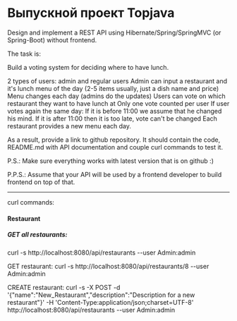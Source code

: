 # Выпускной проект Topjava

Design and implement a REST API using Hibernate/Spring/SpringMVC (or Spring-Boot) without frontend.

The task is:

Build a voting system for deciding where to have lunch.

2 types of users: admin and regular users
Admin can input a restaurant and it's lunch menu of the day (2-5 items usually, just a dish name and price)
Menu changes each day (admins do the updates)
Users can vote on which restaurant they want to have lunch at
Only one vote counted per user
If user votes again the same day:
If it is before 11:00 we assume that he changed his mind.
If it is after 11:00 then it is too late, vote can't be changed
Each restaurant provides a new menu each day.

As a result, provide a link to github repository. It should contain the code, README.md with API documentation and couple curl commands to test it.

P.S.: Make sure everything works with latest version that is on github :)

P.P.S.: Assume that your API will be used by a frontend developer to build frontend on top of that.
______________________________________
curl commands:

<h4>Restaurant</h4>

<h5>GET all restaurants:</h5>
curl -s http://localhost:8080/api/restaurants --user Admin:admin

GET restaurant:
curl -s http://localhost:8080/api/restaurants/8 --user Admin:admin

CREATE restaurant:
curl -s -X POST -d '{"name":"New_Restaurant","description":"Description for a new restaurant"}' -H 
'Content-Type:application/json;charset=UTF-8' 
http://localhost:8080/api/restaurants --user Admin:admin